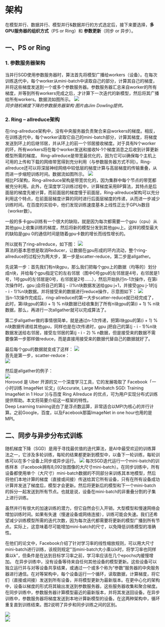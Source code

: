 # 架构
在模型并行、数据并行、模型并行&数据并行的方式选定后，接下来要选择，**多GPU服务器的组织方式**（PS or Ring）和 **参数更新**（同步 or 异步）。 
## 一、PS or Ring
### 1. 参数服务器架构
当并行SGD使用参数服务器时，算法首先将模型广播给workers（设备）。在每次训练迭代中，每个worker从mini-batch中读取自己的部分，计算其自己的梯度，并将这些梯度发送到一个或多个参数服务器。参数服务器汇总来自worker的所有梯度，并等到所有workers完成之后，才计算下一次迭代的新模型，然后将其广播给所有workers。数据流如图所示。
![](../imgs/53.png)   
*同步随机梯度下降的参数服务器架构 图片由Jim Dowling提供。*
### 2. Ring – allreduce架构
在ring-allreduce架构中，没有中央服务器负责聚合来自workers的梯度。相反，在训练迭代中，每个worker读取它自己的mini-batch部分，计算其梯度，将梯度发送到环上的后继邻居，并从环上的前一个邻居接收梯度。对于具有N个worker的环，所有workers将在每个worker发送和接收N-1个梯度消息之后收到计算更新模型所需的梯度。 Ring-allreduce是带宽最优化的，因为它可以确保每个主机上可用的上传和下载的网络带宽得到充分利用（与参数服务器方式不同）。Ring-allreduce还可以将深层神经网络中较低层的梯度计算与高层梯度的传输重叠，从而进一步缩短训练时间。数据流如图所示。
![](../imgs/54.png)   
相比PS架构，Ring-allreduce架构是带宽优化的，因为集群中每个节点的带宽都被充分利用。此外，在深度学习训练过程中，计算梯度采用BP算法，其特点是后面层的梯度先被计算，而前面层的梯度慢于前面层，Ring-allreduce架构可以充分利用这个特点，在前面层梯度计算的同时进行后面层梯度的传递，从而进一步减少训练时间。在百度的实验中，他们发现训练速度基本上线性正比于GPUs数目（worker数）。

一般的多卡gpu训练有一个很大的缺陷，就是因为每次都需要一个gpu（cpu）从其他gpu上收集训练的梯度，然后将新的模型分发到其他gpu上。这样的模型最大的缺陷是gpu 0的通信时间是随着gpu卡数的增长而线性增长的。

所以就有了ring-allreduce，如下图：
![](../imgs/55.png)  
算法的基本思想是取消Reducer，让数据在gpu形成的环内流动，整个ring-allreduce的过程分为两大步，第一步是scatter-reduce，第二步是allgather。

先说第一步：首先我们有n块gpu，那么我们把每个gpu上的数据（均等的）划分成n块，并给每个gpu指定它的左右邻居（图中0号gpu的左邻居是4号，右邻居是1号，1号gpu的左邻居是0号，右邻居是2号……），然后开始执行n-1次操作，在第i次操作时，gpu j会将自己的第(j - i)%n块数据发送给gpu j+1，并接受gpu j-1的(j - i - 1)%n块数据。并将接受来的数据进行reduce操作，示意图如下：
![](../imgs/56.png)  
当n-1次操作完成后，ring-allreduce的第一大步scatter-reduce就已经完成了，此时，第i块gpu的第(i + 1) % n块数据已经收集到了所有n块gpu的第(i + 1) % n块数据，那么，再进行一次allgather就可以完成算法了。

第二步allgather做的事情很简单，就是通过n-1次传递，把第i块gpu的第(i + 1) % n块数据传递给其他gpu，同样也是在i次传递时，gpu j把自己的第(j - i - 1)%n块数据发送给右邻居，接受左邻居的第(j - i - 2) % n数据，但是接受来的数据不需要像第一步那样做reduce，而是直接用接受来的数据代替自己的数据就好了。

最后每个gpu的数据就变成了这样：
![](../imgs/57.png)  
首先是第一步，scatter-reduce：  
![](../imgs/58.png)    

然后是allgather的例子：  
![](../imgs/59.png)  
Horovod 是 Uber 开源的又一个深度学习工具，它的发展吸取了 Facebook「一小时训练 ImageNet 论文」(《Accurate, Large Minibatch SGD: Training ImageNet in 1 Hour 》)与百度 Ring Allreduce 的优点，可为用户实现分布式训练提供帮助。本文将简要介绍这一框架的特性。    
Deep Learning training说白了是浮点数运算，非常适合以MPI为核心的并行计算。之前Google，百度，以及Facebook那篇ImageNet in one hour也用的是MPI。   

## 二、同步与异步分布式训练
随机梯度下降（SGD）是用于寻找最优值的迭代算法，是AI中最受欢迎的训练算法之一，它涉及多轮训练，每轮的结果都更新到模型中，以备下一轮训练，每轮训练可以在多个设备上同步或异步运行。
![](../imgs/50.png) 
每次SGD迭代运行一个mini-batch的训练样本（Facebook拥有8,092张图像的大尺寸mini-batch）。在同步训练中，所有设备都使用单个（大尺寸）mini-batch数据的不同部分来训练其本地模型，然后将他们本地计算的梯度（直接或间接）传送给其它所有设备，只有在所有设备成功计算并发送了梯度后，模型才会更新。然后将更新后的模型和下一个mini-batch的拆分一起发送到所有节点。也就是说，设备在mini-batch的非重叠分割的子集上进行训练。

虽然并行有很大的加速训练的潜力，但它自然会引入开销，大型模型和慢速网络会增加训练时间。如果有失速（慢速设备或网络连接），训练可能会失速。我们还希望减少训练模型所需的迭代次数，因为每次迭代都需要将更新的模型广播到所有节点。实际上，这意味着尽可能增加mini-batch的尺寸，以免降低训练模型的准确性。

在他们的论文中，Facebook介绍了针对学习率的线性缩放规则，可以用大尺寸mini-batch进行训练，该规则规定“当mini-batch大小乘以k时，将学习率也同样乘以k”，但条件是在达到目标学习率之前，学习率应该在几个epochs内缓慢增加。
在异步训练中，没有设备等待来自任何其他设备的模型更新。这些设备可以独立运行并与对等设备共享结果，或通过一个或多个称为“参数”服务器的中央服务器进行通信。在对等架构中，每个设备运行一个循环，读取数据，计算梯度，将它们（直接或间接）发送到所有设备，并将模型更新为最新版本。在更中心化的架构中，设备以梯度的形式将其输出发送到参数服务器，这些服务器收集和聚合梯度。在同步训练中，参数服务器计算模型最近的最新版本，并将其发送回设备。在异步训练中，参数服务器将梯度发送到本地计算新模型的设备。在这两种架构中，循环重复直到训练结束。图2说明了异步和同步训练之间的区别。
 
![](../imgs/51.png)  
![](../imgs/52.png)  

